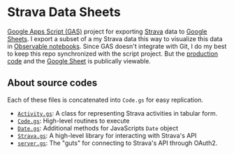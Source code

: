 # Strava Data Sheets

[Google Apps Script (GAS)](https://developers.google.com/apps-script) project for exporting [Strava](https://www.strava.com/about) data to [Google Sheets](https://www.google.com/sheets/about/). I export a subset of a my Strava data this way to visualize this data in [Observable notebooks](https://observablehq.com/collection/@stvkas/strava-gas-powered-vis). Since GAS doesn't integrate with Git, I do my best to keep this repo synchronized with the script project. But the [production code](https://docs.google.com/spreadsheets/d/189X1mZ3IxzOMxr6Y7WMnyRk9JaPFA7KO8coeGV5joHc/edit?usp=sharing) and the [Google Sheet](https://docs.google.com/spreadsheets/d/189X1mZ3IxzOMxr6Y7WMnyRk9JaPFA7KO8coeGV5joHc/edit?usp=sharing) is publically viewable.

## About source codes

Each of these files is concatenated into `Code.gs` for easy replication. 

* [`Activity.gs`](https://github.com/swkasica/strava-data/blob/master/Activity.gs): A class for representing Strava activities in tabular form.
* [`Code.gs`](https://github.com/swkasica/strava-data/blob/master/Code.gs): High-level routines to execute
* [`Date.gs`](https://github.com/swkasica/strava-data/blob/master/Date.gs): Additional methods for JavaScripts `Date` object
* [`Strava.gs`](https://github.com/swkasica/strava-data/blob/master/Strava.gs): A high-level library for interacting with Strava's API
* [`server.gs`](https://github.com/swkasica/strava-data/blob/master/server.gs): The "guts" for connecting to Strava's API through OAuth2.
